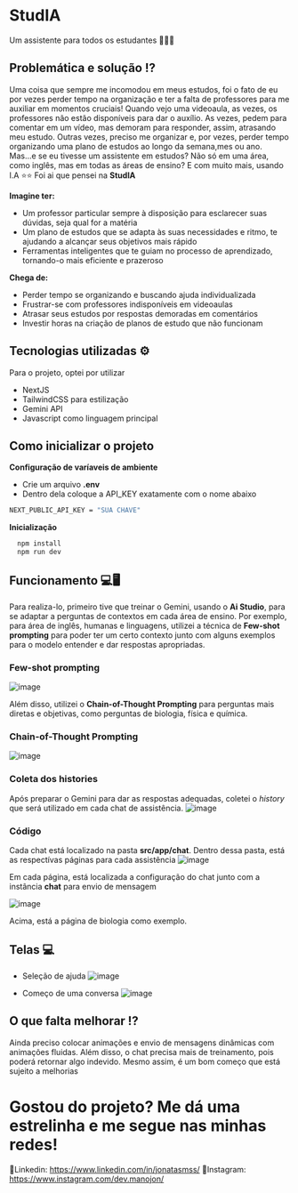 # StudIA
Um assistente para todos os estudantes 🧑‍🎓🤓

## Problemática e solução ⁉️
Uma coisa que sempre me incomodou em meus estudos, foi o fato de eu por vezes perder tempo na organização e ter a falta de professores para me auxiliar em momentos cruciais!
Quando vejo uma videoaula, as vezes, os professores não estão disponíveis para dar o auxílio. As vezes, pedem para comentar em um vídeo, mas demoram para responder, assim, atrasando meu estudo. Outras vezes, preciso me organizar e, por vezes, perder tempo organizando uma plano de estudos ao longo da semana,mes ou ano.
Mas...e se eu tivesse um assistente em estudos? Não só em uma área, como inglês, mas em todas as áreas de ensino? E com muito mais, usando I.A ⭐⭐
Foi ai que pensei na **StudIA**

**Imagine ter:**

- Um professor particular sempre à disposição para esclarecer suas dúvidas, seja qual for a matéria
- Um plano de estudos que se adapta às suas necessidades e ritmo, te ajudando a alcançar seus objetivos mais rápido
- Ferramentas inteligentes que te guiam no processo de aprendizado, tornando-o mais eficiente e prazeroso

**Chega de:**
- Perder tempo se organizando e buscando ajuda individualizada
- Frustrar-se com professores indisponíveis em videoaulas
- Atrasar seus estudos por respostas demoradas em comentários
- Investir horas na criação de planos de estudo que não funcionam

## Tecnologias utilizadas ⚙️
Para o projeto, optei por utilizar

- NextJS
- TailwindCSS para estilização
- Gemini API 
- Javascript como linguagem principal

## Como inicializar o projeto

**Configuração de varíaveis de ambiente**
- Crie um arquivo **.env**
- Dentro dela coloque a API_KEY exatamente com o nome abaixo

```bash
NEXT_PUBLIC_API_KEY = "SUA CHAVE"
```

**Inicialização**
```bash
  npm install
  npm run dev
```



## Funcionamento 💻🖥️


Para realiza-lo, primeiro tive que treinar o Gemini, usando o **Ai Studio**, para se adaptar a perguntas de contextos em cada área de ensino.
Por exemplo, para área de inglês, humanas e linguagens, utilizei a técnica de **Few-shot prompting** para poder ter um certo contexto junto com alguns exemplos para o modelo entender e dar respostas apropriadas.

### Few-shot prompting 
![image](https://github.com/JonatasMSS/Studia/assets/74430293/094b1a10-7700-4f60-8cb2-c8fd2b4826ff)

Além disso, utilizei o **Chain-of-Thought Prompting** para perguntas mais diretas e objetivas, como perguntas de biologia, física e química.

### Chain-of-Thought Prompting
![image](https://github.com/JonatasMSS/Studia/assets/74430293/74a4105d-91b9-4c37-aae4-7a6fe12431a6)

### Coleta dos histories
Após preparar o Gemini para dar as respostas adequadas, coletei o *history* que será utilizado em cada chat de assistência.
![image](https://github.com/JonatasMSS/Studia/assets/74430293/2d328d1c-65f8-4d98-9d6e-41feebc53dae)


### Código 
Cada chat está localizado na pasta **src/app/chat**. Dentro dessa pasta, está as respectívas páginas para cada assistência
![image](https://github.com/JonatasMSS/Studia/assets/74430293/1d14fc85-26c4-4527-8603-093993f6e3d3)

Em cada página, está localizada a configuração do chat junto com a instância **chat** para envio de mensagem

![image](https://github.com/JonatasMSS/Studia/assets/74430293/4672590c-b136-4700-a3db-60c9f93ae06f)

Acima, está a página de biologia como exemplo.

## Telas 💻

- Seleção de ajuda
![image](https://github.com/JonatasMSS/Studia/assets/74430293/133589dd-4a88-429c-a38f-b5b2c9ea179b)

- Começo de uma conversa
![image](https://github.com/JonatasMSS/Studia/assets/74430293/45d7dbd4-14e5-4299-bda1-2e5e59940e3d)


## O que falta melhorar ⁉️

Ainda preciso colocar animações e envio de mensagens dinâmicas com animações fluidas. Além disso, o chat precisa mais de treinamento, pois poderá retornar algo indevido. Mesmo assim, é um bom começo que está sujeito a melhorias

# Gostou do projeto? Me dá uma estrelinha e me segue nas minhas redes!

🔗Linkedin: https://www.linkedin.com/in/jonatasmss/
🔗Instagram: https://www.instagram.com/dev.manojon/
 




